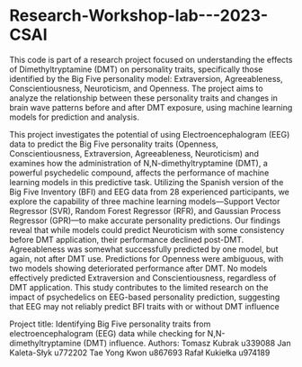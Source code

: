 # Research-Workshop-lab---2023-CSAI

This code is part of a research project focused on understanding the effects of Dimethyltryptamine (DMT) on personality traits, specifically those identified by the Big Five personality model: Extraversion, Agreeableness, Conscientiousness, Neuroticism, and Openness. The project aims to analyze the relationship between these personality traits and changes in brain wave patterns before and after DMT exposure, using machine learning models for prediction and analysis.

This project investigates the potential of using Electroencephalogram (EEG) data to predict the Big Five personality traits (Openness, Conscientiousness, Extraversion, Agreeableness, Neuroticism) and examines how the administration of N,N-dimethyltryptamine (DMT), a powerful psychedelic compound, affects the performance of machine learning models in this predictive task. Utilizing the Spanish version of the Big Five Inventory (BFI) and EEG data from 28 experienced participants, we explore the capability of three machine learning models—Support Vector Regressor (SVR), Random Forest Regressor (RFR), and Gaussian Process Regressor (GPR)—to make accurate personality predictions. Our findings reveal that while models could predict Neuroticism with some consistency before DMT application, their performance declined post-DMT. Agreeableness was somewhat successfully predicted by one model, but again, not after DMT use. Predictions for Openness were ambiguous, with two models showing deteriorated performance after DMT. No models effectively predicted Extraversion and Conscientiousness, regardless of DMT application. This study contributes to the limited research on the impact of psychedelics on EEG-based personality prediction, suggesting that EEG may not reliably predict BFI traits with or without DMT influence

Project title: Identifying Big Five personality traits from electroencephalogram (EEG) data while checking for N,N-dimethyltryptamine (DMT) influence.
Authors: 
Tomasz Kubrak u339088
Jan Kaleta-Słyk u772202
Tae Yong Kwon u867693
Rafał Kukiełka u974189
